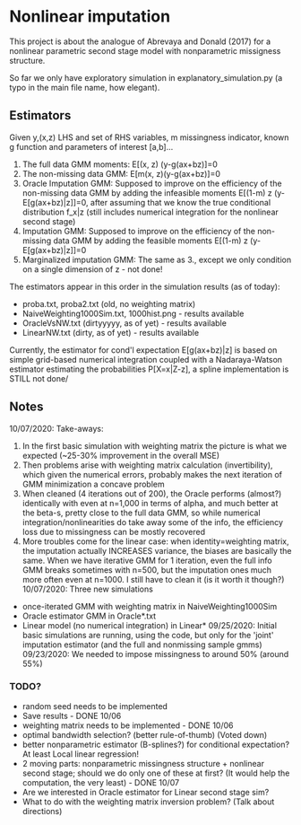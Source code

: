 # Nonlinear imputation

This project is about the analogue of Abrevaya and Donald (2017) for a nonlinear parametric second stage model with nonparametric missigness structure.

So far we only have exploratory simulation in explanatory_simulation.py (a typo in the main file name, how elegant).

## Estimators

Given y,(x,z) LHS and set of RHS variables, m missingness indicator, known g function and parameters of interest \[a,b]...

1. The full data GMM moments: E[(x, z) (y-g(ax+bz)]=0
2. The non-missing data GMM: E[m(x, z)(y-g(ax+bz)]=0
3. Oracle Imputation GMM: Supposed to improve on the efficiency of the non-missing data GMM by adding the infeasible moments
E[(1-m) z (y-E[g(ax+bz)|z]]=0, after assuming that we know the true conditional distribution f_x|z (still includes numerical integration for the nonlinear second stage)
4. Imputation GMM: Supposed to improve on the efficiency of the non-missing data GMM by adding the feasible moments
E[(1-m) z (y-E[g(ax+bz)|z]]=0
5. Marginalized imputation GMM: The same as 3., except we only condition on a single dimension of z - not done!

The estimators appear in this order in the simulation results (as of today):
* proba.txt, proba2.txt (old, no weighting matrix)
* NaiveWeighting1000Sim.txt, 1000hist.png - results available
* OracleVsNW.txt (dirtyyyyy, as of yet) - results available
* LinearNW.txt (dirty, as of yet) - results available

Currently, the estimator for cond'l expectation E[g(ax+bz)|z] is based on simple grid-based numerical integration coupled with a Nadaraya-Watson estimator estimating the probabilities P[X=x|Z-z], a spline implementation is STILL not done/

## Notes
10/07/2020: Take-aways:
1. In the first  basic simulation with weighting matrix the picture is what we expected (~25-30% improvement in the overall MSE)
2. Then problems arise with weighting matrix calculation (invertibility), which given the numerical errors, probably makes the next iteration of GMM minimization a concave problem
3. When cleaned (4 iterations out of 200), the Oracle performs (almost?) identically with even at n=1,000 in terms of alpha, and much better at the beta-s, pretty close to the full data GMM, so while numerical integration/nonlinearities do take away some of the info, the efficiency loss due to missingness can be mostly recovered
4. More troubles come for the linear case: when identity=weighting matrix, the imputation actually INCREASES variance, the biases are basically the same. When we have iterative GMM for 1 iteration, even the full info GMM breaks sometimes with n=500, but the imputation ones much more often even at n=1000. I still have to clean it (is it worth it though?)
10/07/2020: Three new simulations
* once-iterated GMM with weighting matrix in NaiveWeighting1000Sim
* Oracle estimator GMM in Oracle*.txt
* Linear model (no numerical integration) in Linear*
09/25/2020: Initial basic simulations are running, using the code,
but only for the 'joint' imputation estimator (and the full and nonmissing sample gmms)
09/23/2020: We needed to impose missingness to around 50% (around 55%)

### TODO?

- random seed needs to be implemented
- Save results - DONE 10/06
- weighting matrix needs to be implemented - DONE 10/06
- optimal bandwidth selection? (better rule-of-thumb) (Voted down)
- better nonparametric estimator (B-splines?) for conditional expectation? At least Local linear regression!
- 2 moving parts: nonparametric missingness structure + nonlinear second stage; should we do only one of these at first? (It would help the computation, the very least) - DONE 10/07
- Are we interested in Oracle estimator for Linear second stage sim?
- What to do with the weighting matrix inversion problem? (Talk about directions)
